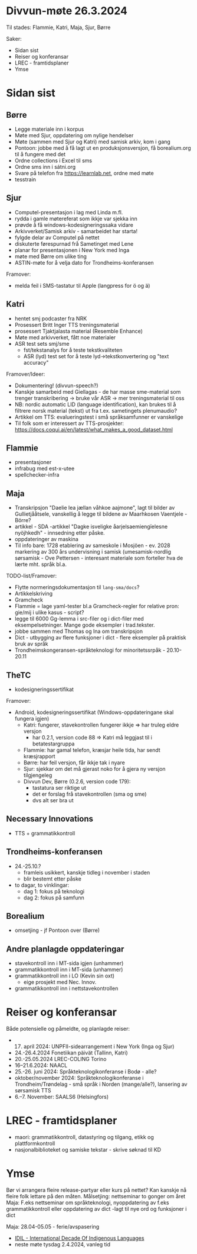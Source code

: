 # Divvun-møte 26.3.2024

Til stades: Flammie, Katri, Maja, Sjur, Børre

Saker:

- Sidan sist
- Reiser og konferansar
- LREC - framtidsplaner
- Ymse

# Sidan sist

## Børre

- Legge materiale inn i korpus
- Møte med Sjur, oppdatering om nylige hendelser
- Møte (sammen med Sjur og Katri) med samisk arkiv, kom i gang
- Pontoon: jobbe med å få lagt ut en produksjonsversjon, få borealium.org til å fungere med det
- Ordne collections i Excel til sms
- Ordne sms inn i sátni.org
- Svare på telefon fra <https://learnlab.net>, ordne med møte
- tesstrain

## Sjur

- Computel-presentasjon i lag med Linda m.fl.
- rydda i gamle møtereferat som ikkje var sjekka inn
- prøvde å få windows-kodesigneringssaka vidare
- Arkivverket/Samisk arkiv - samarbeidet har starta!
- fylgde delar av Computel på nettet
- diskuterte førespurnad frå Sametinget med Lene
- planar for presentasjonen i New York med Inga
- møte med Børre om ulike ting
- ASTIN-møte for å velja dato for Trondheims-konferansen

Framover:
- melda feil i SMS-tastatur til Apple (langpress for ö og ä)

## Katri

- hentet smj podcaster fra NRK
- Prosessert Britt Inger TTS treningsmaterial
- prosessert Tjaktjalasta material (Resemble Enhance)
- Møte med arkivverket, fått noe materialer 
- ASR test sets smj/sme
    - fst/tekstanalys for å teste tekstkvaliteten
    - ASR (lyd) test set for å teste lyd->tekstkonvertering og "text accuracy"

Framover/Ideer:

- Dokumentering! (divvun-speech?)
- Kanskje samarbeid med Giellagas - de har masse sme-material som trenger transkribering -> bruke vår ASR -> mer treningsmaterial til oss
- NB: nordic automatic LID (language identification), kan brukes til å filtrere norsk material (tekst) ut fra t.ex. sametingets plenumaudio?
- Artikkel om TTS: evalueringstest i små språksamfunner er vanskelige
- Til folk som er interessert av TTS-prosjekter: <https://docs.coqui.ai/en/latest/what_makes_a_good_dataset.html>

## Flammie

- presentasjoner
- infrabug med est-x-utee
- spellchecker-infra 

## Maja

- Transkripsjon "Daelie lea jællan våhkoe aajmone", lagt til bilder av Gullietjååtsele, vanskellig å legge til bildene av Maarhkosen Vaentjele - Börre? 
- artikkel -  SDA -artikkel "Dagke isveligke åarjelsaemiengïelesne nyöjhkedh" - innsedning etter påske. 
- oppdateringer av maskina
- Til info bare: 1728 etablering av sameskole i Mosjöen - ev. 2028 markering av 300 års undervisning i samisk (umesamisk-nordlig sørsamisk - Ove Pettersen - interesant materiale som forteller hva de lærte mht. språk bl.a.

TODO-list/Framover:
- Flytte normeringsdokumentasjon til `lang-sma/docs`?
- Artikkelskriving
- Gramcheck
- Flammie = lage yaml-tester bl.a Gramcheck-regler for relative pron: gie/mij i ulike kasus - script? 
- legge til 6000 Gg-lemma i src-filer og i dict-filer med eksempelsetninger. Mange gode eksempler i trad.tekster.
- jobbe sammen med Thomas og Ina om transkripsjon
- Dict - utbygging av flere funksjoner i dict - flere eksempler på praktisk bruk av språk
- Trondheimskongeransen-språkteknologi for minoritetssrpåk - 20.10-20.11

## TheTC

- kodesigneringssertifikat

Framover:

- Android, kodesigneringssertifikat (Windows-oppdateringane skal fungera igjen)
    - Katri: fungerer, stavekontrollen fungerer ikkje => har truleg eldre versjon
        - har 0.2.1, version code 88 => Katri må leggjast til i betatestargruppa
    - Flammie: har gamal telefon, kræsjar heile tida, har sendt kræsjrapport
    - Børre: har feil versjon, får ikkje tak i nyare
    - Sjur: sjekkar om det må gjerast noko for å gjera ny versjon tilgjengeleg
    - Divvun Dev, Børre (0.2.6, version code 179):
        - tastatura ser riktige ut
        - det er forslag frå stavekontrollen (sma og sme)
        - dvs alt ser bra ut

## Necessary Innovations

- TTS + grammatikkontroll

## Trondheims-konferansen

- 24.-25.10.?
    - framleis usikkert, kanskje tidleg i november i staden
    - blir bestemt etter påske
- to dagar, to vinklingar:
    - dag 1: fokus på teknologi
    - dag 2: fokus på samfunn

## Borealium

- omsetjing - jf Pontoon over (Børre)

## Andre planlagde oppdateringar

- stavekontroll inn i MT-sida igjen (unhammer)
- grammatikkontroll inn i MT-sida (unhammer)
- grammatikkontroll inn i LO (Kevin sin oxt)
  - eige prosjekt med Nec. Innov.
- grammatikkontroll inn i nettstavekontrollen

# Reiser og konferansar

Både potensielle og påmeldte, og planlagde reiser:

- 17. april 2024: UNPFII-sidearrangement i New York (Inga og Sjur)
- 24.-26.4.2024 Fonetiikan päivät (Tallinn, Katri)
- 20.-25.05.2024 LREC-COLING Torino
- 16–21.6.2024: NAACL
- 25.-26. juni 2024: Språkteknologikonferanse i Bodø - alle?
- oktober/november 2024: Språkteknologikonferanse i Trondheim/Trøndelag - små språk i Norden (mange/alle?), lansering av sørsamisk TTS
- 6.–7. November: SAALS6 (Helsingfors)

# LREC - framtidsplaner

- maori: grammatikkontroll, datastyring og tilgang, etikk og plattformkontroll
- nasjonalbiblioteket og samiske tekstar - skrive søknad til KD

# Ymse

Bør vi arrangera fleire release-partyar eller kurs på nettet? Kan kanskje nå fleire folk lettare på den måten. Målsetjing: nettseminar to gonger om året
Maja: F.eks nettseminar om språkteknologi, nyoppdatering av f.eks grammatikkontroll eller oppdatering av dict -lagt til nye ord og funksjoner i dict

Maja: 28.04-05.05 - ferie/avspasering 

- [IDIL - International Decade Of Indigenous Languages](https://fpcc.ca/stories/the-decade-of-indigenous-languages/)
- neste møte tysdag 2.4.2024, vanleg tid

